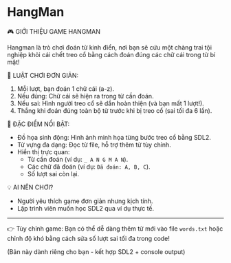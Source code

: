 # HangMan
🎮 GIỚI THIỆU GAME HANGMAN

Hangman là trò chơi đoán từ kinh điển, nơi bạn sẽ cứu một chàng trai tội nghiệp khỏi cái chết treo cổ bằng cách đoán đúng các chữ cái trong từ bí mật!  

📜 LUẬT CHƠI ĐƠN GIẢN: 
1. Mỗi lượt, bạn đoán 1 chữ cái (a-z).  
2. Nếu đúng: Chữ cái sẽ hiện ra trong từ cần đoán.  
3. Nếu sai: Hình người treo cổ sẽ dần hoàn thiện (và bạn mất 1 lượt!).  
4. Thắng khi đoán đúng toàn bộ từ trước khi bị treo cổ (sai tối đa 6 lần).  

🌟 ĐẶC ĐIỂM NỔI BẬT:
- Đồ họa sinh động: Hình ảnh minh họa từng bước treo cổ bằng SDL2.  
- Từ vựng đa dạng: Đọc từ file, hỗ trợ thêm từ tùy chỉnh.  
- Hiển thị trực quan:  
  - Từ cần đoán (ví dụ: `_ A N G M A N`).  
  - Các chữ đã đoán (ví dụ: `Đã đoán: A, B, C`).  
  - Số lượt sai còn lại.  

💡 AI NÊN CHƠI?  
- Người yêu thích game đơn giản nhưng kịch tính. 
- Lập trình viên muốn học SDL2 qua ví dụ thực tế.  

---

👉 Tùy chỉnh game: Bạn có thể dễ dàng thêm từ mới vào file `words.txt` hoặc chỉnh độ khó bằng cách sửa số lượt sai tối đa trong code!  

(Bản này dành riêng cho bạn - kết hợp SDL2 + console output)
